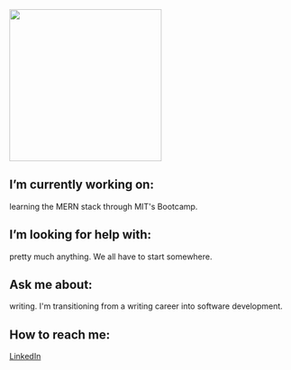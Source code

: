 <img src="https://images.unsplash.com/photo-1505880167668-ec27c3eb9110?ixid=MnwxMjA3fDB8MHxzZWFyY2h8NXx8ZGV0cm9pdHxlbnwwfDB8MHx8&ixlib=rb-1.2.1&auto=format&fit=crop&w=800&q=60" width="270">

<!--
**heatherbenton/heatherbenton** is a ✨ _special_ ✨ repository because its `README.md` (this file) appears on your GitHub profile.
-->

## I’m currently working on: 
learning the MERN stack through MIT's Bootcamp.

## I’m looking for help with: 
pretty much anything. We all have to start somewhere.

## Ask me about:
writing. I'm transitioning from a writing career into software development.

## How to reach me: 
[LinkedIn](https://www.linkedin.com/in/heatherlbenton/)


